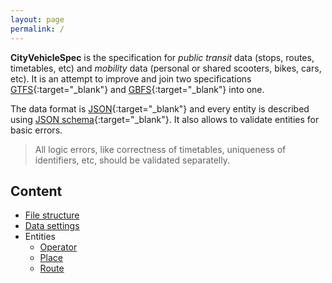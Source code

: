 ```yaml
---
layout: page
permalink: /
---
```


**CityVehicleSpec** is the specification for _public transit_ data (stops, routes, timetables, etc)
and _mobility_ data (personal or shared scooters, bikes, cars, etc). It is an attempt
to improve and join two specifications
[GTFS](https://developers.google.com/transit/gtfs/reference){:target="_blank"} and
[GBFS](https://github.com/MobilityData/gbfs){:target="_blank"} into one.

The data format is [JSON](https://www.json.org/){:target="_blank"} and
every entity is described using [JSON schema](https://json-schema.org/){:target="_blank"}.
It also allows to validate entities for basic errors.

> All logic errors, like correctness of timetables, uniqueness of identifiers, etc, should be validated separatelly.

## Content
- [File structure](./structure.markdown)
- [Data settings](./settings.markdown)
- Entities
  - [Operator](./operator.markdown)
  - [Place](./place.markdown)
  - [Route](./route.markdown)
